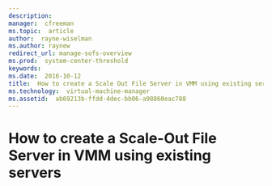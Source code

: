 ```yaml
---
description:  
manager:  cfreeman
ms.topic:  article
author:  rayne-wiselman
ms.author: raynew
redirect_url: manage-sofs-overview
ms.prod:  system-center-threshold
keywords:  
ms.date:  2016-10-12
title:  How to create a Scale Out File Server in VMM using existing servers
ms.technology:  virtual-machine-manager
ms.assetid:  ab69213b-ffdd-4dec-bb06-a98860eac788
---
```


# How to create a Scale-Out File Server in VMM using existing servers
